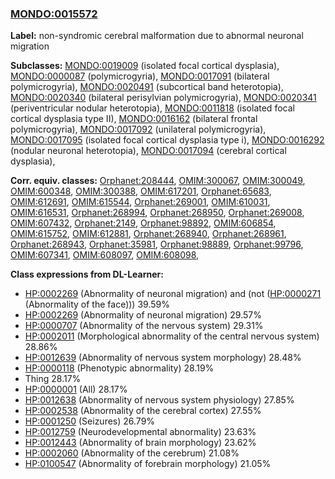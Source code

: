 
### [MONDO:0015572](http://purl.obolibrary.org/obo/MONDO_0015572)
**Label:** non-syndromic cerebral malformation due to abnormal neuronal migration

**Subclasses:** [MONDO:0019009](http://purl.obolibrary.org/obo/MONDO_0019009) (isolated focal cortical dysplasia), [MONDO:0000087](http://purl.obolibrary.org/obo/MONDO_0000087) (polymicrogyria), [MONDO:0017091](http://purl.obolibrary.org/obo/MONDO_0017091) (bilateral polymicrogyria), [MONDO:0020491](http://purl.obolibrary.org/obo/MONDO_0020491) (subcortical band heterotopia), [MONDO:0020340](http://purl.obolibrary.org/obo/MONDO_0020340) (bilateral perisylvian polymicrogyria), [MONDO:0020341](http://purl.obolibrary.org/obo/MONDO_0020341) (periventricular nodular heterotopia), [MONDO:0011818](http://purl.obolibrary.org/obo/MONDO_0011818) (isolated focal cortical dysplasia type II), [MONDO:0016162](http://purl.obolibrary.org/obo/MONDO_0016162) (bilateral frontal polymicrogyria), [MONDO:0017092](http://purl.obolibrary.org/obo/MONDO_0017092) (unilateral polymicrogyria), [MONDO:0017095](http://purl.obolibrary.org/obo/MONDO_0017095) (isolated focal cortical dysplasia type i), [MONDO:0016292](http://purl.obolibrary.org/obo/MONDO_0016292) (nodular neuronal heterotopia), [MONDO:0017094](http://purl.obolibrary.org/obo/MONDO_0017094) (cerebral cortical dysplasia), 

**Corr. equiv. classes:** [Orphanet:208444](http://www.orpha.net/ORDO/Orphanet_208444), [OMIM:300067](http://purl.obolibrary.org/obo/OMIM_300067), [OMIM:300049](http://purl.obolibrary.org/obo/OMIM_300049), [OMIM:600348](http://purl.obolibrary.org/obo/OMIM_600348), [OMIM:300388](http://purl.obolibrary.org/obo/OMIM_300388), [OMIM:617201](http://purl.obolibrary.org/obo/OMIM_617201), [Orphanet:65683](http://www.orpha.net/ORDO/Orphanet_65683), [OMIM:612691](http://purl.obolibrary.org/obo/OMIM_612691), [OMIM:615544](http://purl.obolibrary.org/obo/OMIM_615544), [Orphanet:269001](http://www.orpha.net/ORDO/Orphanet_269001), [OMIM:610031](http://purl.obolibrary.org/obo/OMIM_610031), [OMIM:616531](http://purl.obolibrary.org/obo/OMIM_616531), [Orphanet:268994](http://www.orpha.net/ORDO/Orphanet_268994), [Orphanet:268950](http://www.orpha.net/ORDO/Orphanet_268950), [Orphanet:269008](http://www.orpha.net/ORDO/Orphanet_269008), [OMIM:607432](http://purl.obolibrary.org/obo/OMIM_607432), [Orphanet:2149](http://www.orpha.net/ORDO/Orphanet_2149), [Orphanet:98892](http://www.orpha.net/ORDO/Orphanet_98892), [OMIM:606854](http://purl.obolibrary.org/obo/OMIM_606854), [OMIM:615752](http://purl.obolibrary.org/obo/OMIM_615752), [OMIM:612881](http://purl.obolibrary.org/obo/OMIM_612881), [Orphanet:268940](http://www.orpha.net/ORDO/Orphanet_268940), [Orphanet:268961](http://www.orpha.net/ORDO/Orphanet_268961), [Orphanet:268943](http://www.orpha.net/ORDO/Orphanet_268943), [Orphanet:35981](http://www.orpha.net/ORDO/Orphanet_35981), [Orphanet:98889](http://www.orpha.net/ORDO/Orphanet_98889), [Orphanet:99796](http://www.orpha.net/ORDO/Orphanet_99796), [OMIM:607341](http://purl.obolibrary.org/obo/OMIM_607341), [OMIM:608097](http://purl.obolibrary.org/obo/OMIM_608097), [OMIM:608098](http://purl.obolibrary.org/obo/OMIM_608098), 

**Class expressions from DL-Learner:**

- [HP:0002269](http://purl.obolibrary.org/obo/HP_0002269) (Abnormality of neuronal migration) and (not ([HP:0000271](http://purl.obolibrary.org/obo/HP_0000271) (Abnormality of the face))) 39.59%
- [HP:0002269](http://purl.obolibrary.org/obo/HP_0002269) (Abnormality of neuronal migration) 29.57%
- [HP:0000707](http://purl.obolibrary.org/obo/HP_0000707) (Abnormality of the nervous system) 29.31%
- [HP:0002011](http://purl.obolibrary.org/obo/HP_0002011) (Morphological abnormality of the central nervous system) 28.86%
- [HP:0012639](http://purl.obolibrary.org/obo/HP_0012639) (Abnormality of nervous system morphology) 28.48%
- [HP:0000118](http://purl.obolibrary.org/obo/HP_0000118) (Phenotypic abnormality) 28.19%
- Thing 28.17%
- [HP:0000001](http://purl.obolibrary.org/obo/HP_0000001) (All) 28.17%
- [HP:0012638](http://purl.obolibrary.org/obo/HP_0012638) (Abnormality of nervous system physiology) 27.85%
- [HP:0002538](http://purl.obolibrary.org/obo/HP_0002538) (Abnormality of the cerebral cortex) 27.55%
- [HP:0001250](http://purl.obolibrary.org/obo/HP_0001250) (Seizures) 26.79%
- [HP:0012759](http://purl.obolibrary.org/obo/HP_0012759) (Neurodevelopmental abnormality) 23.63%
- [HP:0012443](http://purl.obolibrary.org/obo/HP_0012443) (Abnormality of brain morphology) 23.62%
- [HP:0002060](http://purl.obolibrary.org/obo/HP_0002060) (Abnormality of the cerebrum) 21.08%
- [HP:0100547](http://purl.obolibrary.org/obo/HP_0100547) (Abnormality of forebrain morphology) 21.05%


